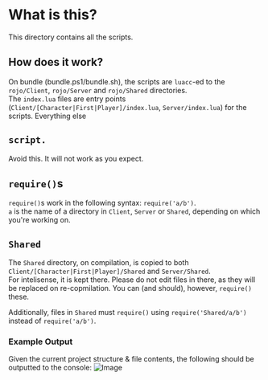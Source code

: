 # What is this?

This directory contains all the scripts.

## How does it work?

On bundle (bundle.ps1/bundle.sh), the scripts are `luacc`-ed to the `rojo/Client`, `rojo/Server` and `rojo/Shared` directories.<br/>
The `index.lua` files are entry points (`Client/[Character|First|Player]/index.lua`, `Server/index.lua`) for the scripts. Everything else

## `script.`

Avoid this. It will not work as you expect.

## `require()`s

`require()`s work in the following syntax: `require('a/b')`.<br/>
`a` is the name of a directory in `Client`, `Server` or `Shared`, depending on which you're working on.

## `Shared`

The `Shared` directory, on compilation, is copied to both `Client/[Character|First|Player]/Shared` and `Server/Shared`.<br/>
For intelisense, it is kept there. Please do not edit files in there, as they will be replaced on re-copmilation. You can (and should), however, `require()` these.

Additionally, files in `Shared` must `require()` using `require('Shared/a/b')` instead of `require('a/b')`.

### Example Output

Given the current project structure & file contents, the following should be outputted to the console:
![Image](../ghassets/RobloxStudioBeta-16-04-2022_12-59-33.png)
